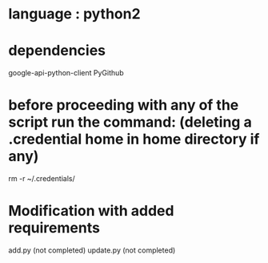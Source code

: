 # language : python2


# dependencies
google-api-python-client
PyGithub

# before proceeding with any of the script run the command: (deleting a .credential home in home directory if any)
rm -r ~/.credentials/ 

# Modification with added requirements
add.py (not completed)
update.py (not completed)
